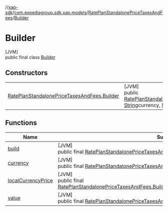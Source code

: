 //[xap-sdk](../../../../index.md)/[com.expediagroup.sdk.xap.models](../../index.md)/[RatePlanStandalonePriceTaxesAndFees](../index.md)/[Builder](index.md)

# Builder

[JVM]\
public final class [Builder](index.md)

## Constructors

| | |
|---|---|
| [RatePlanStandalonePriceTaxesAndFees.Builder](-rate-plan-standalone-price-taxes-and-fees.-builder.md) | [JVM]<br>public [RatePlanStandalonePriceTaxesAndFees.Builder](index.md)[RatePlanStandalonePriceTaxesAndFees.Builder](-rate-plan-standalone-price-taxes-and-fees.-builder.md)([String](https://docs.oracle.com/javase/8/docs/api/java/lang/String.html)value, [String](https://docs.oracle.com/javase/8/docs/api/java/lang/String.html)currency, [Money](../../-money/index.md)localCurrencyPrice) |

## Functions

| Name | Summary |
|---|---|
| [build](build.md) | [JVM]<br>public final [RatePlanStandalonePriceTaxesAndFees](../index.md)[build](build.md)() |
| [currency](currency.md) | [JVM]<br>public final [RatePlanStandalonePriceTaxesAndFees.Builder](index.md)[currency](currency.md)([String](https://docs.oracle.com/javase/8/docs/api/java/lang/String.html)currency) |
| [localCurrencyPrice](local-currency-price.md) | [JVM]<br>public final [RatePlanStandalonePriceTaxesAndFees.Builder](index.md)[localCurrencyPrice](local-currency-price.md)([Money](../../-money/index.md)localCurrencyPrice) |
| [value](value.md) | [JVM]<br>public final [RatePlanStandalonePriceTaxesAndFees.Builder](index.md)[value](value.md)([String](https://docs.oracle.com/javase/8/docs/api/java/lang/String.html)value) |
